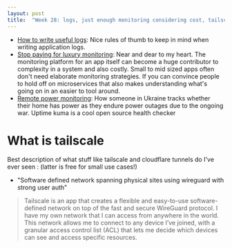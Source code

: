 ```yaml
---
layout: post
title:  "Week 28: logs, just enough monitoring considering cost, tailscale ukraine uptime kuma"
---
```


* [How to write useful logs](https://medium.com/@yuliya.dzemidovich/how-to-write-useful-logs-4b1e2bfb2433): Nice rules of thumb to keep in mind when writing application logs.
* [Stop paying for luxury monitoring](https://maya-krishnan.medium.com/stop-paying-for-luxury-monitoring-22fa09824b50): Near and dear to my heart. The monitoring platform for an app itself can become a huge contributor to complexity in a system and also costly. Small to mid sized apps often don't need elaborate monitoring strategies. If you can convince people to hold off on microservices that also makes understanding what's going on in an easier to tool around.
* [Remote power monitoring](https://monobit.dev/blog/remote-power-monitoring?ck_subscriber_id=185275687): How someone in Ukraine tracks whether their home has power as they endure power outages due to the ongoing war. Uptime kuma is a cool open source health checker

# What is tailscale

Best description of what stuff like tailscale and cloudflare tunnels do I've ever seen : (latter is free for small use cases!)

* "Software defined network spanning physical sites using wireguard with strong user auth"

> Tailscale is an app that creates a flexible and easy-to-use software-defined network on top of the fast and secure WireGuard protocol. I have my own network that I can access from anywhere in the world. This network allows me to connect to any device I’ve joined, with a granular access control list (ACL) that lets me decide which devices can see and access specific resources.
